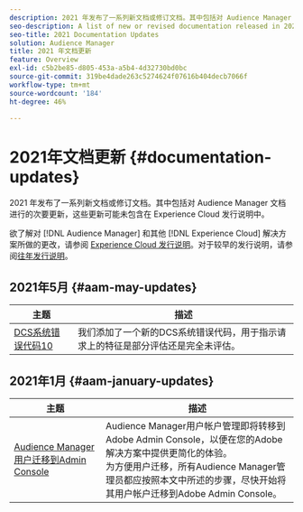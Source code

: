 ```yaml
---
description: 2021 年发布了一系列新文档或修订文档。其中包括对 Audience Manager 文档进行的次要更新，这些更新可能未包含在 Experience Cloud 发行说明中。
seo-description: A list of new or revised documentation released in 2021. Includes minor updates to the Audience Manager documentation that might not be covered in the Experience Cloud release notes.
seo-title: 2021 Documentation Updates
solution: Audience Manager
title: 2021 年文档更新
feature: Overview
exl-id: c5b2be85-d805-453a-a5b4-4d32730bd0bc
source-git-commit: 319be4dade263c5274624f07616b404decb7066f
workflow-type: tm+mt
source-wordcount: '184'
ht-degree: 46%

---
```


# 2021年文档更新 {#documentation-updates}

2021 年发布了一系列新文档或修订文档。其中包括对 Audience Manager 文档进行的次要更新，这些更新可能未包含在 Experience Cloud 发行说明中。

欲了解对 [!DNL Audience Manager] 和其他 [!DNL Experience Cloud] 解决方案所做的更改，请参阅 [Experience Cloud 发行说明](https://experienceleague.adobe.com/docs/release-notes/experience-cloud/current.html?lang=zh-Hans)。对于较早的发行说明，请参阅[往年发行说明](../docs-updates/docs-2020.md)。

## 2021年5月 {#aam-may-updates}

| 主题 | 描述 |
|--- |----|
| [DCS系统错误代码10](../api/dcs-intro/dcs-api-reference/dcs-error-codes.md) | 我们添加了一个新的DCS系统错误代码，用于指示请求上的特征是部分评估还是完全未评估。 |

## 2021年1月 {#aam-january-updates}

| 主题 | 描述 |
|--- |----|
| [Audience Manager用户迁移到Admin Console](/help/using/features/administration/admin-console-migration.md) | Audience Manager用户帐户管理即将转移到Adobe Admin Console，以便在您的Adobe解决方案中提供更简化的体验。 <br>为方便用户迁移，所有Audience Manager管理员都应按照本文中所述的步骤，尽快开始将其用户帐户迁移到Adobe Admin Console。 |
